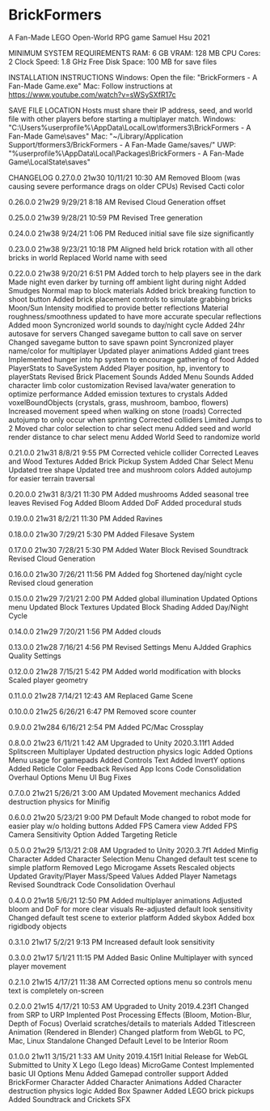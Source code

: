 # BrickFormers
A Fan-Made LEGO Open-World RPG game
Samuel Hsu 2021

MINIMUM SYSTEM REQUIREMENTS RAM: 6 GB VRAM: 128 MB CPU Cores: 2 Clock Speed: 1.8 GHz Free Disk Space: 100 MB for save files

INSTALLATION INSTRUCTIONS Windows: Open the file: "BrickFormers - A Fan-Made Game.exe" Mac: Follow instructions at https://www.youtube.com/watch?v=sWSySXfR17c

SAVE FILE LOCATION Hosts must share their IP address, seed, and world file with other players before starting a multiplayer match. Windows: "C:\Users%userprofile%\AppData\LocalLow\tformers3\BrickFormers - A Fan-Made Game\saves" Mac: "~/Library/Application Support/tformers3/BrickFormers - A Fan-Made Game/saves/" UWP: "%userprofile%\AppData\Local\Packages\BrickFormers - A Fan-Made Game\LocalState\saves"

CHANGELOG 0.27.0.0 21w30 10/11/21 10:30 AM Removed Bloom (was causing severe performance drags on older CPUs) Revised Cacti color

0.26.0.0 21w29 9/29/21 8:18 AM Revised Cloud Generation offset

0.25.0.0 21w39 9/28/21 10:59 PM Revised Tree generation

0.24.0.0 21w38 9/24/21 1:06 PM Reduced initial save file size significantly

0.23.0.0 21w38 9/23/21 10:18 PM Aligned held brick rotation with all other bricks in world Replaced World name with seed

0.22.0.0 21w38 9/20/21 6:51 PM Added torch to help players see in the dark Made night even darker by turning off ambient light during night Added Smudges Normal map to block materials Added brick breaking function to shoot button Added brick placement controls to simulate grabbing bricks Moon/Sun Intensity modified to provide better reflections Material roughness/smoothness updated to have more accurate specular reflections Added moon Syncronized world sounds to day/night cycle Added 24hr autosave for servers Changed savegame button to call save on server Changed savegame button to save spawn point Syncronized player name/color for multiplayer Updated player animations Added giant trees Implemented hunger into hp system to encourage gathering of food Added PlayerStats to SaveSystem Added Player position, hp, inventory to playerStats Revised Brick Placement Sounds Added Menu Sounds Added character limb color customization Revised lava/water generation to optimize performance Added emission textures to crystals Added voxelBoundObjects (crystals, grass, mushroom, bamboo, flowers) Increased movement speed when walking on stone (roads) Corrected autojump to only occur when sprinting Corrected colliders Limited Jumps to 2 Moved char color selection to char select menu Added seed and world render distance to char select menu Added World Seed to randomize world

0.21.0.0 21w31 8/8/21 9:55 PM Corrected vehicle collider Corrected Leaves and Wood Textures Added Brick Pickup System Added Char Select Menu Updated tree shape Updated tree and mushroom colors Added autojump for easier terrain traversal

0.20.0.0 21w31 8/3/21 11:30 PM Added mushrooms Added seasonal tree leaves Revised Fog Added Bloom Added DoF Added procedural studs

0.19.0.0 21w31 8/2/21 11:30 PM Added Ravines

0.18.0.0 21w30 7/29/21 5:30 PM Added Filesave System

0.17.0.0 21w30 7/28/21 5:30 PM Added Water Block Revised Soundtrack Revised Cloud Generation

0.16.0.0 21w30 7/26/21 11:56 PM Added fog Shortened day/night cycle Revised cloud generation

0.15.0.0 21w29 7/21/21 2:00 PM Added global illumination Updated Options menu Updated Block Textures Updated Block Shading Added Day/Night Cycle

0.14.0.0 21w29 7/20/21 1:56 PM Added clouds

0.13.0.0 21w28 7/16/21 4:56 PM Revised Settings Menu AJdded Graphics Quality Settings

0.12.0.0 21w28 7/15/21 5:42 PM Added world modification with blocks Scaled player geometry

0.11.0.0 21w28 7/14/21 12:43 AM Replaced Game Scene

0.10.0.0 21w25 6/26/21 6:47 PM Removed score counter

0.9.0.0 21w284 6/16/21 2:54 PM Added PC/Mac Crossplay

0.8.0.0 21w23 6/11/21 1:42 AM Upgraded to Unity 2020.3.11f1 Added Splitscreen Multiplayer Updated destruction physics logic Added Options Menu usage for gamepads Added Controls Text Added InvertY options Added Reticle Color Feedback Revised App Icons Code Consolidation Overhaul Options Menu UI Bug Fixes

0.7.0.0 21w21 5/26/21 3:00 AM Updated Movement mechanics Added destruction physics for Minifig

0.6.0.0 21w20 5/23/21 9:00 PM Default Mode changed to robot mode for easier play w/o holding buttons Added FPS Camera view Added FPS Camera Sensitivity Option Added Targeting Reticle

0.5.0.0 21w29 5/13/21 2:08 AM Upgraded to Unity 2020.3.7f1 Added Minfig Character Added Character Selection Menu Changed default test scene to simple platform Removed Lego Microgame Assets Rescaled objects Updated Gravity/Player Mass/Speed Values Added Player Nametags Revised Soundtrack Code Consolidation Overhaul

0.4.0.0 21w18 5/6/21 12:50 PM Added multiplayer animations Adjusted bloom and DoF for more clear visuals Re-adjusted default look sensitivity Changed default test scene to exterior platform Added skybox Added box rigidbody objects

0.3.1.0 21w17 5/2/21 9:13 PM Increased default look sensitivity

0.3.0.0 21w17 5/1/21 11:15 PM Added Basic Online Multiplayer with synced player movement

0.2.1.0 21w15 4/17/21 11:38 AM Corrected options menu so controls menu text is completely on-screen

0.2.0.0 21w15 4/17/21 10:53 AM Upgraded to Unity 2019.4.23f1 Changed from SRP to URP Implented Post Processing Effects (Bloom, Motion-Blur, Depth of Focus) Overlaid scratches/details to materials Added Titlescreen Animation (Rendered in Blender) Changed platform from WebGL to PC, Mac, Linux Standalone Changed Default Level to be Interior Room

0.1.0.0 21w11 3/15/21 1:33 AM Unity 2019.4.15f1 Initial Release for WebGL Submitted to Unity X Lego (Lego Ideas) MicroGame Contest Implemented basic UI Options Menu Added Gamepad controller support Added BrickFormer Character Added Character Animations Added Character destruction physics logic Added Box Spawner Added LEGO brick pickups Added Soundtrack and Crickets SFX